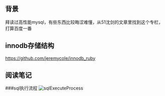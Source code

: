 ## 背景
拜读过高性能mysql，有些东西比较晦涩难懂，从51沈剑的文章里找到这个专栏，打算百度一番
## innodb存储结构
https://github.com/jeremycole/innodb_ruby
## 阅读笔记
###sql执行流程
![sqlExecuteProcess](_media/sql.png)